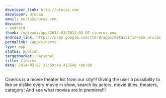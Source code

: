 ```yaml
--- 
developer_link: http://urucas.com
developer: Urucas
email: hello@urucas.com
devices: 
- android
thumb: /uploads/app/2014-03/2014-03-07-cineros.png
android_link: https://play.google.com/store/apps/details?id=com.urucas.cineros
permalink: /app/cineros
type: app
status: publish
targetMarket: Personal
title: Cineros
date: 2014-03-07 22:59:48.415540 +00:00
---
```


Cineros is a movie theater list from our city!!! Giving the user a possibility to like or dislike every movie in show, search by actors, movie titles, theaters, category! And see what movies are in premiere!!!
